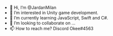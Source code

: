 - 👋 Hi, I’m @JardanMilan
- 👀 I’m interested in Unity game development.
- 🌱 I’m currently learning JavaScript, Swift and C#.
- 💞️ I’m looking to collaborate on ...
- 📫 How to reach me? Discord Okee#4563

